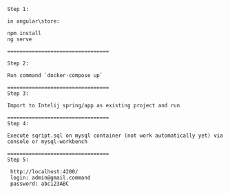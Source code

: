 	Step 1:
	
	in angular\store:

	npm install 
	ng serve 
	
	=================================

	Step 2: 
	
    Run command `docker-compose up`
	
	=================================
	Step 3:
	
	Import to Intelij spring/app as existing project and run 
	
	=================================
	Step 4:
	
	Execute sqript.sql on mysql container (not work automatically yet) via console or mysql-workbench 
	
	=================================
	Step 5:
	
	 http://localhost:4200/
	 login: admin@gmail.command
	 password: abc123ABC
	 
	